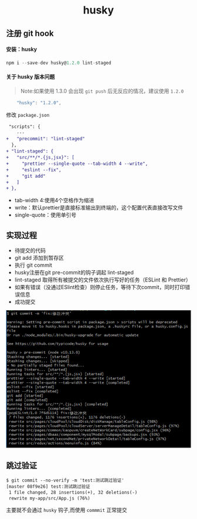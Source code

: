 <h1 align="center">husky</h1>

## 注册 git hook

#### 安装：husky
```js
npm i --save-dev husky@1.2.0 lint-staged
```

#### 关于 husky 版本问题
>Note:如果使用 1.3.0 会出现 `git push` 后无反应的情况，建议使用 `1.2.0` 
```js
    "husky": "1.2.0",
```


修改 `package.json` 

```diff
 "scripts": {
    ···
+   "precommit": "lint-staged"
  },
+ "lint-staged": {
+   "src/**/*.{js,jsx}": [
+     "prettier --single-quote --tab-width 4 --write",
+     "eslint --fix",
+     "git add"
+   ]
+ },
```

- tab-width 4:使用4个空格作为缩进
- write：默认prettier是直接标准输出到终端的，这个配置代表直接改写文件
- single-quote：使用单引号


## 实现过程
- 待提交的代码
- git add 添加到暂存区
- 执行 git commit
- husky注册在git pre-commit的钩子调起 lint-staged
- lint-staged 取得所有被提交的文件依次执行写好的任务（ESLint 和 Prettier）
- 如果有错误（没通过ESlint检查）则停止任务，等待下次commit，同时打印错误信息
- 成功提交

<img src="https://github.com/wudlin/git/blob/master/img/git_husky.png" alt="提交截图"/>

## 跳过验证
```
$ git commit --no-verify -m 'test:测试跳过验证'
[master 08f9e26] test:测试跳过验证
 1 file changed, 28 insertions(+), 32 deletions(-)
 rewrite my-app/src/App.js (76%)
```
主要就不会通过 `husky` 钩子,而使用 `commmit` 正常提交
